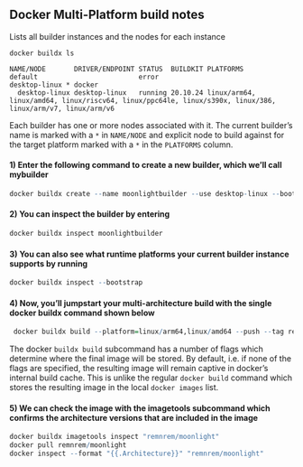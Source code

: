## Docker Multi-Platform build notes

Lists all builder instances and the nodes for each instance
```
docker buildx ls
```
```
NAME/NODE       DRIVER/ENDPOINT STATUS  BUILDKIT PLATFORMS
default                         error            
desktop-linux * docker                           
  desktop-linux desktop-linux   running 20.10.24 linux/arm64, linux/amd64, linux/riscv64, linux/ppc64le, linux/s390x, linux/386, linux/arm/v7, linux/arm/v6
```
Each builder has one or more nodes associated with it. The current builder’s name is marked with a `*` in `NAME/NODE` and 
explicit node to build against for the target platform marked with a `*` in the `PLATFORMS` column.

#### 1) Enter the following command to create a new builder, which we’ll call mybuilder

```R
docker buildx create --name moonlightbuilder --use desktop-linux --bootstrap
```
#### 2) You can inspect the builder by entering
```R
docker buildx inspect moonlightbuilder
```
#### 3) You can also see what runtime platforms your current builder instance supports by running
```R
docker buildx inspect --bootstrap
```
#### 4) Now, you’ll jumpstart your multi-architecture build with the single docker buildx command shown below
```R
 docker buildx build --platform=linux/arm64,linux/amd64 --push --tag remnrem/moonlight:latest -f Dockerfile .

```
The docker `buildx build` subcommand has a number of flags which determine where the final image will be stored. By default, i.e. if none of the flags are specified, the resulting image will remain captive in docker’s internal build cache. This is unlike the regular `docker build` command which stores the resulting image in the local `docker images` list.

#### 5) We can check the image with the imagetools subcommand which confirms the architecture versions that are included in the image
```R
docker buildx imagetools inspect "remnrem/moonlight"
docker pull remnrem/moonlight
docker inspect --format "{{.Architecture}}" "remnrem/moonlight"
```
